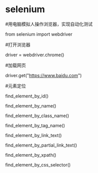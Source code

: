 # selenium
#用电脑模拟人操作浏览器，实现自动化测试

from selenium import webdriver

#打开浏览器

driver = webdriver.chrome()

#加载网页

driver.get("https://www.baidu.com")


#元素定位

find_element_by_id()

find_element_by_name()

find_element_by_class_name()

find_element_by_tag_name()

find_element_by_link_text()

find_element_by_partial_link_text()

find_element_by_xpath()

find_element_by_css_selector()

